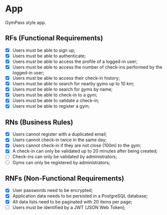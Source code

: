 # App
GymPass style app.

## RFs (Functional Requirements)

- [x] Users must be able to sign up;
- [x] Users must be able to authenticate;
- [x] Users must be able to access the profile of a logged-in user;
- [x] Users must be able to access the number of check-ins performed by the logged-in user;
- [x] Users must be able to access their check-in history;
- [x] Users must be able to search for nearby gyms up to 10 km;
- [x] Users must be able to search for gyms by name;
- [x] Users must be able to check-in to a gym;
- [x] Users must be able to validate a check-in;
- [x] Users must be able to register a gym;

## RNs (Business Rules)

- [x] Users cannot register with a duplicated email;
- [x] Users cannot check-in twice in the same day;
- [x] Users cannot check-in if they are not close (100m) to the gym;
- [x] A check-in can only be validated up to 20 minutes after being created;
- [ ] Check-ins can only be validated by administrators;
- [ ] Gyms can only be registered by administrators;

## RNFs (Non-Functional Requirements)

- [x] User passwords need to be encrypted;
- [x] Application data needs to be persisted in a PostgreSQL database;
- [x] All data lists need to be paginated with 20 items per page;
- [ ] Users must be identified by a JWT (JSON Web Token);